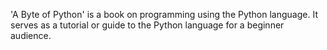 'A Byte of Python' is a book on programming using the Python language. It serves as a tutorial or guide to the Python language for a beginner audience.

